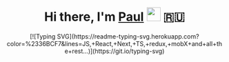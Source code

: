 
<h1 align="center">Hi there, I'm <a href="http://skill.gabow.ru/" target="_blank">Paul</a> 
<img src="https://github.com/blackcater/blackcater/raw/main/images/Hi.gif" height="32"/> 🇷🇺</h1>

<div align="center">[![Typing SVG](https://readme-typing-svg.herokuapp.com?color=%2336BCF7&lines=JS,+React,+Next,+TS,+redux,+mobX+аnd+all+the+rest...)](https://git.io/typing-svg)</div>
